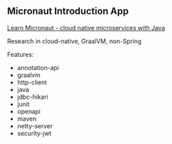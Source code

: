 ## Micronaut Introduction App

[Learn Micronaut - cloud native microservices with Java](https://www.udemy.com/course/learn-micronaut/)

Research in cloud-native, GraalVM, non-Spring

Features: 
- annotation-api
- graalvm 
- http-client 
- java  
- jdbc-hikari 
- junit 
- openapi  
- maven 
- netty-server
- security-jwt
